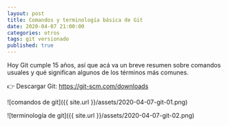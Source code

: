 ```yaml
---
layout: post
title: Comandos y terminología básica de Git
date: 2020-04-07 21:00:00
categories: otros
tags: git versionado
published: true
---
```



Hoy Git cumple 15 años, así que acá va un breve resumen sobre comandos usuales y qué significan algunos de los términos más comunes.

👉 Descargar Git: https://git-scm.com/downloads

![comandos de git]({{ site.url }}/assets/2020-04-07-git-01.png)

![terminología de git]({{ site.url }}/assets/2020-04-07-git-02.png)
